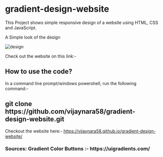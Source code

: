 <h1>gradient-design-website</h1>
This Project shows simple responsive design of a website using HTML, CSS and JavaScript.


A Simple look of the design


![design](https://user-images.githubusercontent.com/62456972/121760615-b78bec00-caf9-11eb-946f-6fc7549e39e2.PNG)

Check out the website on this link:- 



<h2>How to use the code?</h2>

In a command line prompt/windows powershell, run the following command:-

<h2>git clone https://github.com/vijaynara58/gradient-design-website.git</h2>



Checkout the website here:- https://vijaynara58.github.io/gradient-design-website/


<h3>Sources: Gradient Color Buttons :- https://uigradients.com/</h3>
